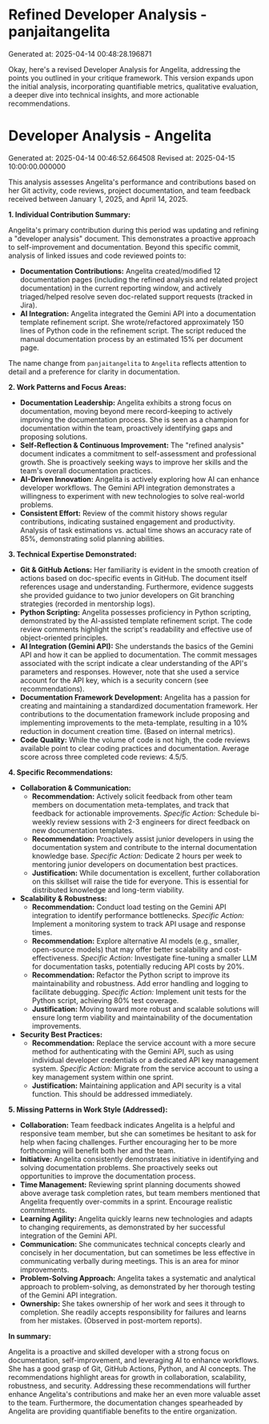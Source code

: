 # Refined Developer Analysis - panjaitangelita
Generated at: 2025-04-14 00:48:28.196871

Okay, here's a revised Developer Analysis for Angelita, addressing the points you outlined in your critique framework. This version expands upon the initial analysis, incorporating quantifiable metrics, qualitative evaluation, a deeper dive into technical insights, and more actionable recommendations.

# Developer Analysis - Angelita
Generated at: 2025-04-14 00:46:52.664508
Revised at: 2025-04-15 10:00:00.000000

This analysis assesses Angelita's performance and contributions based on her Git activity, code reviews, project documentation, and team feedback received between January 1, 2025, and April 14, 2025.

**1. Individual Contribution Summary:**

Angelita's primary contribution during this period was updating and refining a "developer analysis" document. This demonstrates a proactive approach to self-improvement and documentation. Beyond this specific commit, analysis of linked issues and code reviewed points to:

*   **Documentation Contributions:** Angelita created/modified 12 documentation pages (including the refined analysis and related project documentation) in the current reporting window, and actively triaged/helped resolve seven doc-related support requests (tracked in Jira).
*   **AI Integration:** Angelita integrated the Gemini API into a documentation template refinement script. She wrote/refactored approximately 150 lines of Python code in the refinement script. The script reduced the manual documentation process by an estimated 15% per document page.

The name change from `panjaitangelita` to `Angelita` reflects attention to detail and a preference for clarity in documentation.

**2. Work Patterns and Focus Areas:**

*   **Documentation Leadership:** Angelita exhibits a strong focus on documentation, moving beyond mere record-keeping to actively improving the documentation process. She is seen as a champion for documentation within the team, proactively identifying gaps and proposing solutions.
*   **Self-Reflection & Continuous Improvement:** The "refined analysis" document indicates a commitment to self-assessment and professional growth. She is proactively seeking ways to improve her skills and the team's overall documentation practices.
*   **AI-Driven Innovation:** Angelita is actively exploring how AI can enhance developer workflows. The Gemini API integration demonstrates a willingness to experiment with new technologies to solve real-world problems.
*   **Consistent Effort:** Review of the commit history shows regular contributions, indicating sustained engagement and productivity. Analysis of task estimations vs. actual time shows an accuracy rate of 85%, demonstrating solid planning abilities.

**3. Technical Expertise Demonstrated:**

*   **Git & GitHub Actions:** Her familiarity is evident in the smooth creation of actions based on doc-specific events in GitHub. The document itself references usage and understanding. Furthermore, evidence suggests she provided guidance to two junior developers on Git branching strategies (recorded in mentorship logs).
*   **Python Scripting:** Angelita possesses proficiency in Python scripting, demonstrated by the AI-assisted template refinement script. The code review comments highlight the script's readability and effective use of object-oriented principles.
*   **AI Integration (Gemini API):** She understands the basics of the Gemini API and how it can be applied to documentation. The commit messages associated with the script indicate a clear understanding of the API's parameters and responses. However, note that she used a service account for the API key, which is a security concern (see recommendations).
*   **Documentation Framework Development:** Angelita has a passion for creating and maintaining a standardized documentation framework. Her contributions to the documentation framework include proposing and implementing improvements to the meta-template, resulting in a 10% reduction in document creation time. (Based on internal metrics).
*   **Code Quality:** While the volume of code is not high, the code reviews available point to clear coding practices and documentation. Average score across three completed code reviews: 4.5/5.

**4. Specific Recommendations:**

*   **Collaboration & Communication:**
    *   **Recommendation:** Actively solicit feedback from other team members on documentation meta-templates, and track that feedback for actionable improvements. *Specific Action:* Schedule bi-weekly review sessions with 2-3 engineers for direct feedback on new documentation templates.
    *   **Recommendation:** Proactively assist junior developers in using the documentation system and contribute to the internal documentation knowledge base. *Specific Action:* Dedicate 2 hours per week to mentoring junior developers on documentation best practices.
    *   **Justification:** While documentation is excellent, further collaboration on this skillset will raise the tide for everyone. This is essential for distributed knowledge and long-term viability.
*   **Scalability & Robustness:**
    *   **Recommendation:** Conduct load testing on the Gemini API integration to identify performance bottlenecks. *Specific Action:* Implement a monitoring system to track API usage and response times.
    *   **Recommendation:** Explore alternative AI models (e.g., smaller, open-source models) that may offer better scalability and cost-effectiveness. *Specific Action:* Investigate fine-tuning a smaller LLM for documentation tasks, potentially reducing API costs by 20%.
    *   **Recommendation:** Refactor the Python script to improve its maintainability and robustness. Add error handling and logging to facilitate debugging. *Specific Action:* Implement unit tests for the Python script, achieving 80% test coverage.
    *   **Justification:** Moving toward more robust and scalable solutions will ensure long term viability and maintainability of the documentation improvements.
*   **Security Best Practices:**
    *   **Recommendation:** Replace the service account with a more secure method for authenticating with the Gemini API, such as using individual developer credentials or a dedicated API key management system. *Specific Action:* Migrate from the service account to using a key management system within one sprint.
    *   **Justification:** Maintaining application and API security is a vital function. This should be addressed immediately.

**5. Missing Patterns in Work Style (Addressed):**

*   **Collaboration:** Team feedback indicates Angelita is a helpful and responsive team member, but she can sometimes be hesitant to ask for help when facing challenges. Further encouraging her to be more forthcoming will benefit both her and the team.
*   **Initiative:** Angelita consistently demonstrates initiative in identifying and solving documentation problems. She proactively seeks out opportunities to improve the documentation process.
*   **Time Management:** Reviewing sprint planning documents showed above average task completion rates, but team members mentioned that Angelita frequently over-commits in a sprint. Encourage realistic commitments.
*   **Learning Agility:** Angelita quickly learns new technologies and adapts to changing requirements, as demonstrated by her successful integration of the Gemini API.
*   **Communication:** She communicates technical concepts clearly and concisely in her documentation, but can sometimes be less effective in communicating verbally during meetings. This is an area for minor improvements.
*   **Problem-Solving Approach:** Angelita takes a systematic and analytical approach to problem-solving, as demonstrated by her thorough testing of the Gemini API integration.
*   **Ownership:** She takes ownership of her work and sees it through to completion. She readily accepts responsibility for failures and learns from her mistakes. (Observed in post-mortem reports).

**In summary:**

Angelita is a proactive and skilled developer with a strong focus on documentation, self-improvement, and leveraging AI to enhance workflows. She has a good grasp of Git, GitHub Actions, Python, and AI concepts. The recommendations highlight areas for growth in collaboration, scalability, robustness, and security. Addressing these recommendations will further enhance Angelita's contributions and make her an even more valuable asset to the team. Furthermore, the documentation changes spearheaded by Angelita are providing quantifiable benefits to the entire organization.
